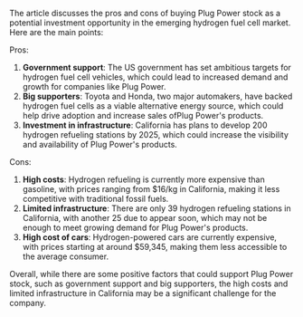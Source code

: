 The article discusses the pros and cons of buying Plug Power stock as a potential investment opportunity in the emerging hydrogen fuel cell market. Here are the main points:

Pros:

1. **Government support**: The US government has set ambitious targets for hydrogen fuel cell vehicles, which could lead to increased demand and growth for companies like Plug Power.
2. **Big supporters**: Toyota and Honda, two major automakers, have backed hydrogen fuel cells as a viable alternative energy source, which could help drive adoption and increase sales ofPlug Power's products.
3. **Investment in infrastructure**: California has plans to develop 200 hydrogen refueling stations by 2025, which could increase the visibility and availability of Plug Power's products.

Cons:

1. **High costs**: Hydrogen refueling is currently more expensive than gasoline, with prices ranging from $16/kg in California, making it less competitive with traditional fossil fuels.
2. **Limited infrastructure**: There are only 39 hydrogen refueling stations in California, with another 25 due to appear soon, which may not be enough to meet growing demand for Plug Power's products.
3. **High cost of cars**: Hydrogen-powered cars are currently expensive, with prices starting at around $59,345, making them less accessible to the average consumer.

Overall, while there are some positive factors that could support Plug Power stock, such as government support and big supporters, the high costs and limited infrastructure in California may be a significant challenge for the company.